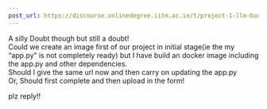 ```yaml
---
post_url: https://discourse.onlinedegree.iitm.ac.in/t/project-1-llm-based-automation-agent-discussion-thread-tds-jan-2025/164277/247
---
```

A silly Doubt though but still a doubt!  
Could we create an image first of our project in initial stage(ie the my “app.py” is not completely ready) but I have build an docker image including the app.py and other dependencies.  
Should I give the same url now and then carry on updating the app.py  
Or, Should first complete and then upload in the form!

plz reply!!